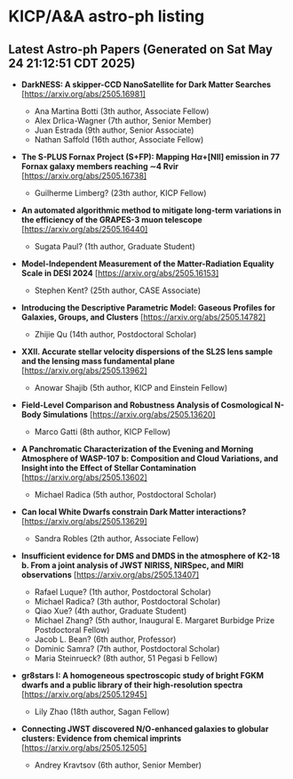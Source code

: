 # KICP/A&A astro-ph listing

## Latest Astro-ph Papers (Generated on Sat May 24 21:12:51 CDT 2025)

- **DarkNESS: A skipper-CCD NanoSatellite for Dark Matter Searches**
[https://arxiv.org/abs/2505.16981]
  + Ana Martina Botti (3th author, Associate Fellow)
  + Alex Drlica-Wagner (7th author, Senior Member)
  + Juan  Estrada (9th author, Senior Associate)
  + Nathan Saffold (16th author, Associate Fellow)

- **The S-PLUS Fornax Project (S+FP): Mapping H$α$+[NII] emission in 77 Fornax galaxy members reaching $\sim$4 Rvir**
[https://arxiv.org/abs/2505.16738]
  + Guilherme Limberg? (23th author, KICP Fellow)

- **An automated algorithmic method to mitigate long-term variations in the efficiency of the GRAPES-3 muon telescope**
[https://arxiv.org/abs/2505.16440]
  + Sugata Paul? (1th author, Graduate Student)

- **Model-Independent Measurement of the Matter-Radiation Equality Scale in DESI 2024**
[https://arxiv.org/abs/2505.16153]
  + Stephen Kent? (25th author, CASE Associate)

- **Introducing the Descriptive Parametric Model: Gaseous Profiles for Galaxies, Groups, and Clusters**
[https://arxiv.org/abs/2505.14782]
  + Zhijie Qu (14th author, Postdoctoral Scholar)

- **XXII. Accurate stellar velocity dispersions of the SL2S lens sample and the lensing mass fundamental plane**
[https://arxiv.org/abs/2505.13962]
  + Anowar Shajib (5th author, KICP and Einstein Fellow)

- **Field-Level Comparison and Robustness Analysis of Cosmological N-Body Simulations**
[https://arxiv.org/abs/2505.13620]
  + Marco Gatti (8th author, KICP Fellow)

- **A Panchromatic Characterization of the Evening and Morning Atmosphere of WASP-107 b: Composition and Cloud Variations, and Insight into the Effect of Stellar Contamination**
[https://arxiv.org/abs/2505.13602]
  + Michael Radica (5th author, Postdoctoral Scholar)

- **Can local White Dwarfs constrain Dark Matter interactions?**
[https://arxiv.org/abs/2505.13629]
  + Sandra Robles (2th author, Associate Fellow)

- **Insufficient evidence for DMS and DMDS in the atmosphere of K2-18 b. From a joint analysis of JWST NIRISS, NIRSpec, and MIRI observations**
[https://arxiv.org/abs/2505.13407]
  + Rafael Luque? (1th author, Postdoctoral Scholar)
  + Michael Radica? (3th author, Postdoctoral Scholar)
  + Qiao Xue? (4th author, Graduate Student)
  + Michael Zhang? (5th author, Inaugural E. Margaret Burbidge Prize Postdoctoral Fellow)
  + Jacob L. Bean? (6th author, Professor)
  + Dominic Samra? (7th author, Postdoctoral Scholar)
  + Maria Steinrueck? (8th author, 51 Pegasi b Fellow)

- **gr8stars I: A homogeneous spectroscopic study of bright FGKM dwarfs and a public library of their high-resolution spectra**
[https://arxiv.org/abs/2505.12945]
  + Lily Zhao (18th author, Sagan Fellow)

- **Connecting JWST discovered N/O-enhanced galaxies to globular clusters: Evidence from chemical imprints**
[https://arxiv.org/abs/2505.12505]
  + Andrey Kravtsov (6th author, Senior Member)

